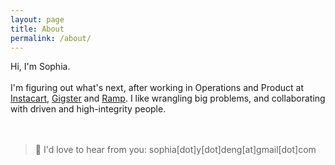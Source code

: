 ```yaml
---
layout: page
title: About
permalink: /about/
---
```


Hi, I'm Sophia. 
<br> <br>
I'm figuring out what's next, after working in Operations and Product at <a href="http://instacart.com/">Instacart</a>, <a href="https://gigster.com/">Gigster</a> and <a href="https://ramp.com/">Ramp</a>.  I like wrangling big problems, and collaborating with driven and high-integrity people.  
<br> <br>
>💌 I'd love to hear from you:  sophia[dot]y[dot]deng[at]gmail[dot]com
